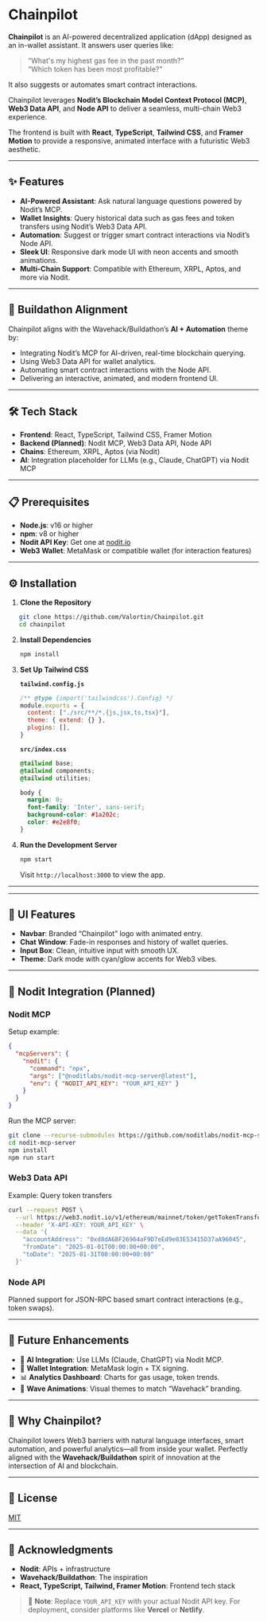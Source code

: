 # Chainpilot

**Chainpilot** is an AI-powered decentralized application (dApp) designed as an in-wallet assistant. It answers user queries like:  
> “What's my highest gas fee in the past month?”  
> “Which token has been most profitable?”  

It also suggests or automates smart contract interactions. 

Chainpilot leverages **Nodit’s Blockchain Model Context Protocol (MCP)**, **Web3 Data API**, and **Node API** to deliver a seamless, multi-chain Web3 experience.

The frontend is built with **React**, **TypeScript**, **Tailwind CSS**, and **Framer Motion** to provide a responsive, animated interface with a futuristic Web3 aesthetic.

---

## ✨ Features

- **AI-Powered Assistant**: Ask natural language questions powered by Nodit’s MCP.
- **Wallet Insights**: Query historical data such as gas fees and token transfers using Nodit’s Web3 Data API.
- **Automation**: Suggest or trigger smart contract interactions via Nodit’s Node API.
- **Sleek UI**: Responsive dark mode UI with neon accents and smooth animations.
- **Multi-Chain Support**: Compatible with Ethereum, XRPL, Aptos, and more via Nodit.

---

## 🎯 Buildathon Alignment

Chainpilot aligns with the Wavehack/Buildathon’s **AI + Automation** theme by:

- Integrating Nodit’s MCP for AI-driven, real-time blockchain querying.
- Using Web3 Data API for wallet analytics.
- Automating smart contract interactions with the Node API.
- Delivering an interactive, animated, and modern frontend UI.

---

## 🛠 Tech Stack

- **Frontend**: React, TypeScript, Tailwind CSS, Framer Motion  
- **Backend (Planned)**: Nodit MCP, Web3 Data API, Node API  
- **Chains**: Ethereum, XRPL, Aptos (via Nodit)  
- **AI**: Integration placeholder for LLMs (e.g., Claude, ChatGPT) via Nodit MCP

---

## 📋 Prerequisites

- **Node.js**: v16 or higher  
- **npm**: v8 or higher  
- **Nodit API Key**: Get one at [nodit.io](https://nodit.io)  
- **Web3 Wallet**: MetaMask or compatible wallet (for interaction features)

---

## ⚙️ Installation

1. **Clone the Repository**

```bash
   git clone https://github.com/Valortin/Chainpilot.git
   cd chainpilot
````

2. **Install Dependencies**

   ```bash
   npm install
   ```

3. **Set Up Tailwind CSS**

   **`tailwind.config.js`**

   ```javascript
   /** @type {import('tailwindcss').Config} */
   module.exports = {
     content: ["./src/**/*.{js,jsx,ts,tsx}"],
     theme: { extend: {} },
     plugins: [],
   }
   ```

   **`src/index.css`**

   ```css
   @tailwind base;
   @tailwind components;
   @tailwind utilities;

   body {
     margin: 0;
     font-family: 'Inter', sans-serif;
     background-color: #1a202c;
     color: #e2e8f0;
   }
   ```

4. **Run the Development Server**

   ```bash
   npm start
   ```

   Visit `http://localhost:3000` to view the app.

---

---

## 🎨 UI Features

* **Navbar**: Branded “Chainpilot” logo with animated entry.
* **Chat Window**: Fade-in responses and history of wallet queries.
* **Input Box**: Clean, intuitive input with smooth UX.
* **Theme**: Dark mode with cyan/glow accents for Web3 vibes.

---

## 🔗 Nodit Integration (Planned)

### Nodit MCP

Setup example:

```json
{
  "mcpServers": {
    "nodit": {
      "command": "npx",
      "args": ["@noditlabs/nodit-mcp-server@latest"],
      "env": { "NODIT_API_KEY": "YOUR_API_KEY" }
    }
  }
}
```

Run the MCP server:

```bash
git clone --recurse-submodules https://github.com/noditlabs/nodit-mcp-server.git
cd nodit-mcp-server
npm install
npm run start
```

### Web3 Data API

Example: Query token transfers

```bash
curl --request POST \
  --url https://web3.nodit.io/v1/ethereum/mainnet/token/getTokenTransfersByAccount \
  --header 'X-API-KEY: YOUR_API_KEY' \
  --data '{
    "accountAddress": "0xd8dA6BF26964aF9D7eEd9e03E53415D37aA96045",
    "fromDate": "2025-01-01T00:00:00+00:00",
    "toDate": "2025-01-31T00:00:00+00:00"
  }'
```

### Node API

Planned support for JSON-RPC based smart contract interactions (e.g., token swaps).

---

## 🚧 Future Enhancements

* 🔗 **AI Integration**: Use LLMs (Claude, ChatGPT) via Nodit MCP.
* 🦊 **Wallet Integration**: MetaMask login + TX signing.
* 📊 **Analytics Dashboard**: Charts for gas usage, token trends.
* 🌊 **Wave Animations**: Visual themes to match “Wavehack” branding.

---

## 🌟 Why Chainpilot?

Chainpilot lowers Web3 barriers with natural language interfaces, smart automation, and powerful analytics—all from inside your wallet. Perfectly aligned with the **Wavehack/Buildathon** spirit of innovation at the intersection of AI and blockchain.

---

## 📜 License

[MIT](LICENSE)

---

## 🙌 Acknowledgments

* **Nodit**: APIs + infrastructure
* **Wavehack/Buildathon**: The inspiration
* **React, TypeScript, Tailwind, Framer Motion**: Frontend tech stack

> 🔑 **Note**: Replace `YOUR_API_KEY` with your actual Nodit API key. For deployment, consider platforms like **Vercel** or **Netlify**.
